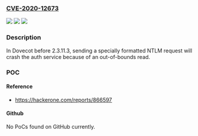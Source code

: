 ### [CVE-2020-12673](https://cve.mitre.org/cgi-bin/cvename.cgi?name=CVE-2020-12673)
![](https://img.shields.io/static/v1?label=Product&message=n%2Fa&color=blue)
![](https://img.shields.io/static/v1?label=Version&message=n%2Fa&color=blue)
![](https://img.shields.io/static/v1?label=Vulnerability&message=n%2Fa&color=brighgreen)

### Description

In Dovecot before 2.3.11.3, sending a specially formatted NTLM request will crash the auth service because of an out-of-bounds read.

### POC

#### Reference
- https://hackerone.com/reports/866597

#### Github
No PoCs found on GitHub currently.

